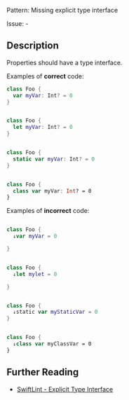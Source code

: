 Pattern: Missing explicit type interface

Issue: -

## Description

Properties should have a type interface.

Examples of **correct** code:
```swift
class Foo {
  var myVar: Int? = 0
}


class Foo {
  let myVar: Int? = 0
}


class Foo {
  static var myVar: Int? = 0
}


class Foo {
  class var myVar: Int? = 0
}

```
Examples of **incorrect** code:
```swift

class Foo {
  ↓var myVar = 0

}


class Foo {
  ↓let mylet = 0

}


class Foo {
  ↓static var myStaticVar = 0
}


class Foo {
  ↓class var myClassVar = 0
}

```

## Further Reading

* [SwiftLint - Explicit Type Interface](https://realm.github.io/SwiftLint/explicit_type_interface.html)